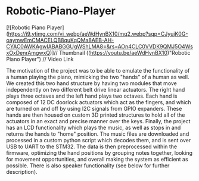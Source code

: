 # Robotic-Piano-Player

[![Robotic Piano Player]
(https://i9.ytimg.com/vi_webp/aeWdHynBX10/mq2.webp?sqp=CJyujK0G-oaymwEmCMACELQB8quKqQMa8AEB-AH-CYAC0AWKAgwIABABGGUgWShLMA8=&rs=AOn4CLC0VVDK9QMJ5O4WsxOxDenrAmgwxQ)]// Thumbnail
((https://youtu.be/aeWdHynBX10)"Robotic Piano Player")    // Video Link

The motivation of the project was to be able to emulate the functionality of a human playing the piano, mimicking the two "hands" of a human as well. We created this two hand structure by having two modules that move independently on two different belt drive linear actuators. The right hand plays three octaves and the left hand plays two octaves. Each hand is composed of 12 DC doorlock actuators which act as the fingers, and which are turned on and off by using I2C signals from GPIO expanders. These hands are then housed on custom 3D printed structures to hold all of the actuators in an exact and precise manner over the keys. Finally, the project has an LCD functionality which plays the music, as well as stops in and returns the hands to "home" position. The music files are downloaded and processed in a custom python script which decodes them, and is sent over USB to UART to the STM32. The data is then preprocessed within the firmware, optimizing the hand positions by grouping notes together, looking for movement opportunities, and overall making the system as efficient as possible. There is also speaker functionality (see below for further description). 
